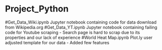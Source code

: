 # Project_Python

#Get_Data_Wiki.ipynb
Jupyter notebook containing code for data download from Wikipedia.org
#Get_Data_YT.ipynb
Jupyter notebook containing failing code for Youtube scraping - Search page is hard to scrap due to its properties and our lack of experience
#World Heat Map.ipynb
Plot.ly user adjusted template for our data - Added few features
